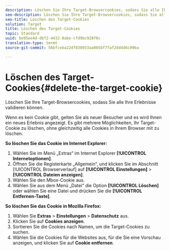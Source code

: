 ```yaml
---
description: Löschen Sie Ihre Target-Browsercookies, sodass Sie alle Ihre Erlebnisse validieren können.
seo-description: Löschen Sie Ihre Target-Browsercookies, sodass Sie alle Ihre Erlebnisse validieren können.
seo-title: Löschen des Target-Cookies
solution: Target
title: Löschen des Target-Cookies
topic: Standard
uuid: 6e95ee4d-dbf2-4432-8abe-cfd9bc928f0c
translation-type: tm+mt
source-git-commit: 56bfceba22df830933aa005bf7faf24d4d6c09ba

---
```



# Löschen des Target-Cookies{#delete-the-target-cookie}

Löschen Sie Ihre Target-Browsercookies, sodass Sie alle Ihre Erlebnisse validieren können.

Wenn es kein Cookie gibt, gelten Sie als neuer Besucher und es wird Ihnen ein neues Erlebnis angezeigt. Es gibt mehrere Möglichkeiten, Ihr Target-Cookie zu löschen, ohne gleichzeitig alle Cookies in Ihrem Browser mit zu löschen.

**So löschen Sie das Cookie im Internet Explorer:**

1. Wählen Sie im Menü „Extras“ im Internet Explorer **[!UICONTROL Internetoptionen]**.
1. Öffnen Sie die Registerkarte „Allgemein“, und klicken Sie im Abschnitt [!UICONTROL Browserverlauf] auf **[!UICONTROL Einstellungen]** &gt; **[!UICONTROL Dateien anzeigen]**.
1. Wählen Sie den Mbox-Cookie aus.
1. Wählen Sie aus dem Menü „Datei“ die Option **[!UICONTROL Löschen]** oder wählen Sie eine Datei und drücken Sie die **[!UICONTROL Entfernen-Taste]**.

**So löschen Sie das Cookie in Mozilla Firefox:**

1. Wählen Sie **Extras** &gt; **Einstellungen** &gt; **Datenschutz** aus.
1. Klicken Sie auf **Cookies anzeigen**.
1. Sortieren Sie die Cookies nach Namen, um die Target-Cookies zu suchen.
1. Wählen Sie die Cookies für die Websites aus, für die Sie eine Vorschau anzeigen, und klicken Sie auf **Cookie entfernen**.


